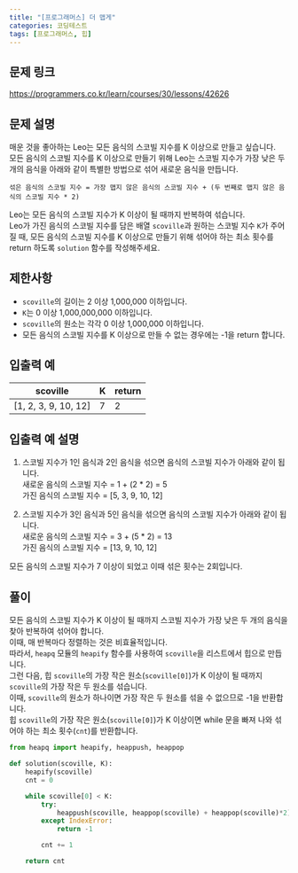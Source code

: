 ```yaml
---
title: "[프로그래머스] 더 맵게"
categories: 코딩테스트
tags: [프로그래머스, 힙]
---
```


## 문제 링크

<https://programmers.co.kr/learn/courses/30/lessons/42626>

## 문제 설명

매운 것을 좋아하는 Leo는 모든 음식의 스코빌 지수를 K 이상으로 만들고 싶습니다.  
모든 음식의 스코빌 지수를 K 이상으로 만들기 위해 Leo는 스코빌 지수가 가장 낮은 두 개의 음식을 아래와 같이 특별한 방법으로 섞어 새로운 음식을 만듭니다.

```
섞은 음식의 스코빌 지수 = 가장 맵지 않은 음식의 스코빌 지수 + (두 번째로 맵지 않은 음식의 스코빌 지수 * 2)
```

Leo는 모든 음식의 스코빌 지수가 K 이상이 될 때까지 반복하여 섞습니다.  
Leo가 가진 음식의 스코빌 지수를 담은 배열 `scoville`과 원하는 스코빌 지수 `K`가 주어질 때, 모든 음식의 스코빌 지수를 K 이상으로 만들기 위해 섞어야 하는 최소 횟수를 return 하도록 `solution` 함수를 작성해주세요.

## 제한사항

- `scoville`의 길이는 2 이상 1,000,000 이하입니다.
- `K`는 0 이상 1,000,000,000 이하입니다.
- `scoville`의 원소는 각각 0 이상 1,000,000 이하입니다.
- 모든 음식의 스코빌 지수를 K 이상으로 만들 수 없는 경우에는 -1을 return 합니다.

## 입출력 예

|scoville|K|return|
|--------|-|------|
|[1, 2, 3, 9, 10, 12]|7|2|

## 입출력 예 설명

1. 스코빌 지수가 1인 음식과 2인 음식을 섞으면 음식의 스코빌 지수가 아래와 같이 됩니다.  
새로운 음식의 스코빌 지수 = 1 + (2 * 2) = 5  
가진 음식의 스코빌 지수 = [5, 3, 9, 10, 12]

2. 스코빌 지수가 3인 음식과 5인 음식을 섞으면 음식의 스코빌 지수가 아래와 같이 됩니다.  
새로운 음식의 스코빌 지수 = 3 + (5 * 2) = 13  
가진 음식의 스코빌 지수 = [13, 9, 10, 12]  

모든 음식의 스코빌 지수가 7 이상이 되었고 이때 섞은 횟수는 2회입니다.

## 풀이

모든 음식의 스코빌 지수가 K 이상이 될 때까지 스코빌 지수가 가장 낮은 두 개의 음식을 찾아 반복하여 섞어야 합니다.  
이때, 매 반복마다 정렬하는 것은 비효율적입니다.  
따라서, `heapq` 모듈의 `heapify` 함수를 사용하여 `scoville`을 리스트에서 힙으로 만듭니다.  
그런 다음, 힙 `scoville`의 가장 작은 원소(`scoville[0]`)가 K 이상이 될 때까지 `scoville`의 가장 작은 두 원소를 섞습니다.  
이때, `scoville`의 원소가 하나이면 가장 작은 두 원소를 섞을 수 없으므로 -1을 반환합니다.  
힙 `scoville`의 가장 작은 원소(`scoville[0]`)가 K 이상이면 while 문을 빠져 나와 섞어야 하는 최소 횟수(`cnt`)를 반환합니다.

```python
from heapq import heapify, heappush, heappop

def solution(scoville, K):
    heapify(scoville)
    cnt = 0

    while scoville[0] < K:
        try:
            heappush(scoville, heappop(scoville) + heappop(scoville)*2)
        except IndexError:
            return -1

        cnt += 1

    return cnt
```